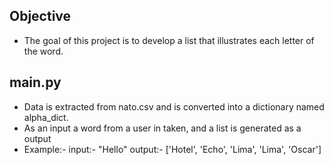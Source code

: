 ## Objective
- The goal of this project is to develop a list that illustrates each letter of the word.

## main.py
- Data is extracted from nato.csv and is converted into a dictionary named alpha_dict.
- As an input a word from a user in taken, and a list is generated as a output
- Example:- input:- "Hello"
            output:- ['Hotel', 'Echo', 'Lima', 'Lima', 'Oscar']
